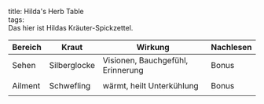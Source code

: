 title: Hilda's Herb Table  
tags:   
Das hier ist Hildas Kräuter-Spickzettel. 

|Bereich|Kraut|Wirkung|Nachlesen|
|-|-|-|-|
|Sehen|Silberglocke|Visionen, Bauchgefühl, Erinnerung|Bonus|
||||
|Ailment|Schwefling|wärmt, heilt Unterkühlung|Bonus|
||||
